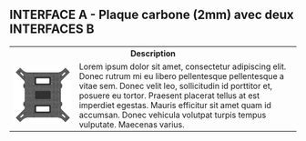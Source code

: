 ## INTERFACE A - Plaque carbone (2mm) avec deux INTERFACES B

<table class="description">
    <tr>
        <th colspan="2">Description</th>
    </tr>
    <tr>
        <td><img src="../../../gitbook/images/INTERFACE/INTERFACEA/COVERS/COVERS_2INTB.png"></td>
        <td>Lorem ipsum dolor sit amet, consectetur adipiscing elit. Donec rutrum mi eu libero pellentesque pellentesque a vitae sem. Donec velit leo, sollicitudin id porttitor et, posuere eu tortor. Praesent placerat tellus at est imperdiet egestas. Mauris efficitur sit amet quam id accumsan. Donec vehicula volutpat turpis tempus vulputate. Maecenas varius.</td>
    </tr>
</table>
